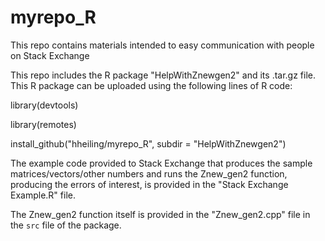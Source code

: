 # myrepo_R
This repo contains materials intended to easy communication with people on Stack Exchange

This repo includes the R package "HelpWithZnewgen2" and its .tar.gz file. This R package can be uploaded using the following lines of R code:

  library(devtools)
  
  library(remotes)
  
  install_github("hheiling/myrepo_R", subdir = "HelpWithZnewgen2")

The example code provided to Stack Exchange that produces the sample matrices/vectors/other numbers and runs the Znew_gen2 function, producing the errors of interest, is provided in the "Stack Exchange Example.R" file.

The Znew_gen2 function itself is provided in the "Znew_gen2.cpp" file in the `src` file of the package.
